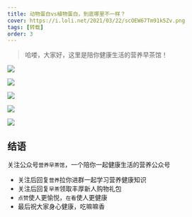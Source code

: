```yaml
---
title: 动物蛋白vs植物蛋白，到底哪里不一样？
cover: https://i.loli.net/2021/03/22/scOEW67Tm91k5Zv.png
tags: [转载]
order: 3
---
```


> 哈喽，大家好，这里是陪你健康生活的营养早茶馆！

![](https://ch.amwaynet.com.cn/content/dam/china/accl/content_hub/new/business/article/health/2021/0320026/1.jpg)

![](https://ch.amwaynet.com.cn/content/dam/china/accl/content_hub/new/business/article/health/2021/0320026/2.jpg)

![](https://ch.amwaynet.com.cn/content/dam/china/accl/content_hub/new/business/article/health/2021/0320026/3.jpg)

![](https://ch.amwaynet.com.cn/content/dam/china/accl/content_hub/new/business/article/health/2021/0320026/4.jpg)

![](https://ch.amwaynet.com.cn/content/dam/china/accl/content_hub/new/business/article/health/2021/0320026/5.jpg)

## 结语

关注公众号`营养早茶馆`，一个陪你一起健康生活的营养公众号

- 关注后回复`营养`拉你进群一起学习营养健康知识
- 关注后回复`早茶`领取丰厚新人购物礼包
- `点赞`使人更愉悦，`在看`使人更健康
- 最后祝大家身心健康，吃嘛嘛香
